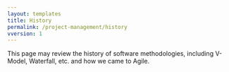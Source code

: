 ```yaml
---
layout: templates
title: History
permalink: /project-management/history
vversion: 1
---
```



This page may review the history of software methodologies, including V-Model, Waterfall, etc. and how we came to Agile.

